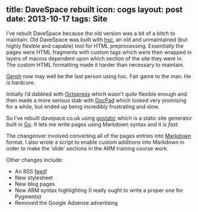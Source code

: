 title: DaveSpace rebuilt
icon: cogs
layout: post
date: 2013-10-17
tags: Site
----

I’ve rebuilt DaveSpace because the old version was a bit of a bitch to maintain. Old DaveSpace was built with [hsc](https://github.com/mbethke/hsc), an old and unmaintained (but highly flexible and capable) tool for HTML preprocessing. Essentially the pages were HTML fragments with custom tags which were then wrapped in layers of macros dependent upon which section of the site they were in. The custom HTML formatting made it harder than necessary to maintain.

[Gerph](http://www.gerph.org/) now may well be the last person using hsc. Fair game to the man. He is hardcore.

Initially I’d dabbled with [Octopress](http://octopress.org/) which wasn’t _quite_ flexible enough and then made a more serious stab with [DocPad](http://docpad.org/) which looked very promising for a while, but ended up being incredibly frustrating and slow.

So I’ve rebuilt davepace.co.uk using [gostatic](http://github.com/piranha/gostatic) which is a static site generator built in [Go](http://golang.org/). It lets me write pages using Markdown syntax and it is *fast*.

The changeover involved converting all of the pages entries into [Markdown](http://daringfireball.net/projects/markdown/) format. I also wrote a script to enable custom additions into Markdown in order to make the ‘slide’ sections in the ARM training course work.

Other changes include:

+ An RSS <a href="/blog.atom">feed</a>!
+ New stylesheet
+ New blog pages
+ New ARM syntax highlighting (I really ought to write a proper one for Pygments)
+ Removed the Google Adsense advertising
